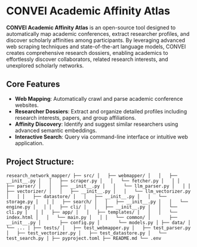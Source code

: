 # CONVEI Academic Affinity Atlas

**CONVEI Academic Affinity Atlas** is an open-source tool designed to automatically map academic conferences, extract researcher profiles, and discover scholarly affinities among participants. By leveraging advanced web scraping techniques and state-of-the-art language models, CONVEI creates comprehensive research dossiers, enabling academics to effortlessly discover collaborators, related research interests, and unexplored scholarly networks.

## Core Features

- **Web Mapping**: Automatically crawl and parse academic conference websites.
- **Researcher Dossiers**: Extract and organize detailed profiles including research interests, papers, and group affiliations.
- **Affinity Discovery**: Identify and suggest similar researchers using advanced semantic embeddings.
- **Interactive Search**: Query via command-line interface or intuitive web application.


## Project Structure:

`
research_network_mapper/
├── src/
│   ├── webmapper/
│   │   ├── __init__.py
│   │   ├── scraper.py
│   │   └── fetcher.py
│   │
│   ├── parser/
│   │   ├── __init__.py
│   │   └── llm_parser.py
│   │
│   ├── vectorizer/
│   │   ├── __init__.py
│   │   └── llm_vectorizer.py
│   │
│   ├── datastore/
│   │   ├── __init__.py
│   │   └── storage.py
│   │
│   ├── search/
│   │   ├── __init__.py
│   │   └── engine.py
│   │
│   ├── cli/
│   │   ├── __init__.py
│   │   └── cli.py
│   │
│   ├── app/
│   │   ├── templates/
│   │   │   └── index.html
│   │   └── main.py
│   │
│   └── common/
│       ├── __init__.py
│       ├── config.py
│       └── models.py
│
├── data/
│   └── ...
│
├── tests/
│   ├── test_webmapper.py
│   ├── test_parser.py
│   ├── test_vectorizer.py
│   ├── test_datastore.py
│   └── test_search.py
│
├── pyproject.toml
├── README.md
└── .env
`
